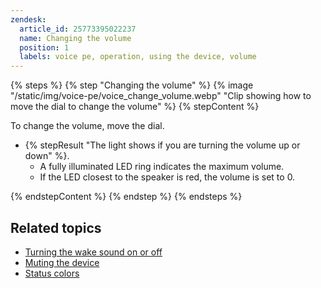 ```yaml
---
zendesk:
  article_id: 25773395022237
  name: Changing the volume
  position: 1
  labels: voice pe, operation, using the device, volume
---
```


{% steps %}
{% step "Changing the volume" %}
{% image "/static/img/voice-pe/voice_change_volume.webp" "Clip showing how to move the dial to change the volume" %}
{% stepContent %}

To change the volume, move the dial.

- {% stepResult "The light shows if you are turning the volume up or down" %}.
  - A fully illuminated LED ring indicates the maximum volume.
  - If the LED closest to the speaker is red, the volume is set to 0.

{% endstepContent %}
{% endstep %}
{% endsteps %}

## Related topics

- [Turning the wake sound on or off](/hc/en-us/articles/25774481113629)
- [Muting the device](/hc/en-us/articles/25774403768477)
- [Status colors](/hc/en-us/articles/25764604971421)